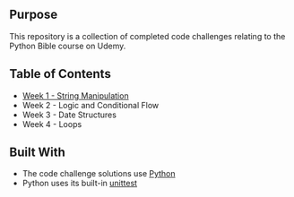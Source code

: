 ## Purpose

This repository is a collection of completed code challenges relating to the Python Bible course on Udemy.

## Table of Contents

- [Week 1 - String Manipulation](week-1)
- Week 2 - Logic and Conditional Flow
- Week 3 - Date Structures
- Week 4 - Loops

## Built With

- The code challenge solutions use [Python](https://www.python.org/)
- Python uses its built-in [unittest](https://docs.python.org/3.7/library/unittest.html#assert-methods)
